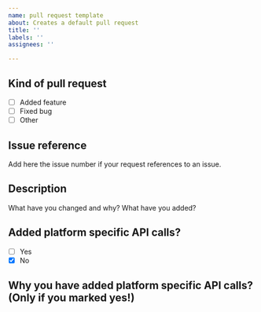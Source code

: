 ```yaml
---
name: pull request template
about: Creates a default pull request
title: ''
labels: ''
assignees: ''

---
```


## Kind of pull request

- [ ] Added feature
- [ ] Fixed bug
- [ ] Other

## Issue reference

Add here the issue number if your request references to an issue.

## Description

What have you changed and why? What have you added?

## Added platform specific API calls?

- [ ] Yes
- [x] No

## Why you have added platform specific API calls? (Only if you marked yes!)
